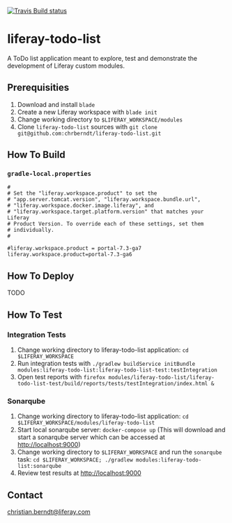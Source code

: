 [![Travis Build status](https://api.travis-ci.com/chrberndt/liferay-todo-list.svg?branch=master&status=started)](https://travis-ci.com/github/chrberndt/liferay-todo-list)


# liferay-todo-list

A ToDo list application meant to explore, test and demonstrate the development of Liferay custom modules.

## Prerequisities

1. Download and install `blade`
1. Create a new Liferay workspace with `blade init`
1. Change working directory to `$LIFERAY_WORKSPACE/modules`
1. Clone `liferay-todo-list` sources with `git clone git@github.com:chrberndt/liferay-todo-list.git`

## How To Build

### `gradle-local.properties`

```
#
# Set the "liferay.workspace.product" to set the
# "app.server.tomcat.version", "liferay.workspace.bundle.url",
# "liferay.workspace.docker.image.liferay", and
# "liferay.workspace.target.platform.version" that matches your Liferay
# Product Version. To override each of these settings, set them
# individually.
#

#liferay.workspace.product = portal-7.3-ga7
liferay.workspace.product=portal-7.3-ga6
```

## How To Deploy

TODO

## How To Test

### Integration Tests

1. Change working directory to liferay-todo-list application: `cd $LIFERAY_WORKSPACE`
1. Run integration tests with `./gradlew buildService initBundle modules:liferay-todo-list:liferay-todo-list-test:testIntegration`
1. Open test reports with `firefox modules/liferay-todo-list/liferay-todo-list-test/build/reports/tests/testIntegration/index.html &`

### Sonarqube

1. Change working directory to liferay-todo-list application: `cd $LIFERAY_WORKSPACE/modules/liferay-todo-list`
1. Start local sonarqube server: `docker-compose up` (This will download and start a sonarqube server which can be accessed at [http://localhost:9000](http://localhost:9000))
1. Change working directory to `$LIFERAY_WORKSPACE` and run the `sonarqube` task: `cd $LIFERAY_WORKSPACE; ./gradlew modules:liferay-todo-list:sonarqube`
1. Review test results at [http://localhost:9000](http://localhost:9000)

## Contact

christian.berndt@liferay.com

